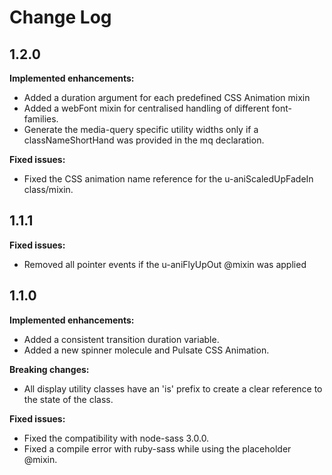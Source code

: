 # Change Log

## 1.2.0
**Implemented enhancements:**
- Added a duration argument for each predefined CSS Animation mixin
- Added a webFont mixin for centralised handling of different font-families.
- Generate the media-query specific utility widths only if a classNameShortHand was provided in the mq declaration.

**Fixed issues:**
- Fixed the CSS animation name reference for the u-aniScaledUpFadeIn class/mixin.

## 1.1.1
**Fixed issues:**
- Removed all pointer events if the u-aniFlyUpOut @mixin was applied

## 1.1.0
**Implemented enhancements:**
- Added a consistent transition duration variable.
- Added a new spinner molecule and Pulsate CSS Animation.

**Breaking changes:**
- All display utility classes have an 'is' prefix to create a clear reference to the state of the class.

**Fixed issues:**
- Fixed the compatibility with node-sass 3.0.0.
- Fixed a compile error with ruby-sass while using the placeholder @mixin.